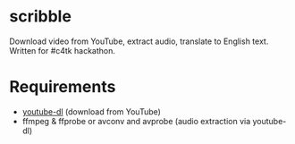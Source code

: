 # scribble
Download video from YouTube, extract audio, translate to English text. Written for #c4tk hackathon.

# Requirements
* [youtube-dl](https://github.com/rg3/youtube-dl) (download from YouTube)
* ffmpeg & ffprobe or avconv and avprobe (audio extraction via youtube-dl)

